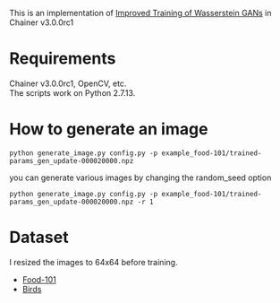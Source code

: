 This is an implementation of [Improved Training of Wasserstein GANs](https://arxiv.org/abs/1704.00028) in Chainer v3.0.0rc1

# Requirements
Chainer v3.0.0rc1, OpenCV, etc.  
The scripts work on Python 2.7.13.

# How to generate an image
```
python generate_image.py config.py -p example_food-101/trained-params_gen_update-000020000.npz
```
you can generate various images by changing the random_seed option
```
python generate_image.py config.py -p example_food-101/trained-params_gen_update-000020000.npz -r 1
```

# Dataset
I resized the images to 64x64 before training.
* [Food-101](https://www.vision.ee.ethz.ch/datasets_extra/food-101/)
* [Birds](http://www-cvr.ai.uiuc.edu/ponce_grp/data/)  
